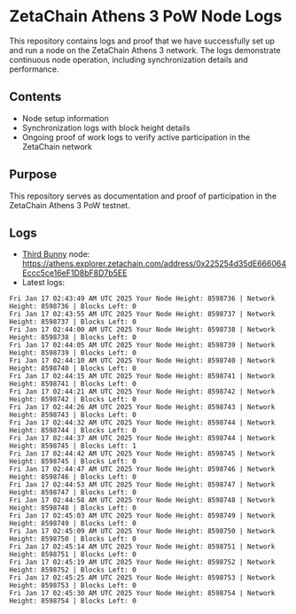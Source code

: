 # ZetaChain Athens 3 PoW Node Logs
This repository contains logs and proof that we have successfully set up and run a node on the ZetaChain Athens 3 network. The logs demonstrate continuous node operation, including synchronization details and performance.

## Contents
- Node setup information
- Synchronization logs with block height details
- Ongoing proof of work logs to verify active participation in the ZetaChain network

## Purpose
This repository serves as documentation and proof of participation in the ZetaChain Athens 3 PoW testnet.

## Logs

- [Third Bunny](https://thirdbunny.xyz/) node: https://athens.explorer.zetachain.com/address/0x225254d35dE666064Eccc5ce16eF1D8bF8D7b5EE
- Latest logs:
```
Fri Jan 17 02:43:49 AM UTC 2025 Your Node Height: 8598736 | Network Height: 8598736 | Blocks Left: 0
Fri Jan 17 02:43:55 AM UTC 2025 Your Node Height: 8598737 | Network Height: 8598737 | Blocks Left: 0
Fri Jan 17 02:44:00 AM UTC 2025 Your Node Height: 8598738 | Network Height: 8598738 | Blocks Left: 0
Fri Jan 17 02:44:05 AM UTC 2025 Your Node Height: 8598739 | Network Height: 8598739 | Blocks Left: 0
Fri Jan 17 02:44:10 AM UTC 2025 Your Node Height: 8598740 | Network Height: 8598740 | Blocks Left: 0
Fri Jan 17 02:44:15 AM UTC 2025 Your Node Height: 8598741 | Network Height: 8598741 | Blocks Left: 0
Fri Jan 17 02:44:21 AM UTC 2025 Your Node Height: 8598742 | Network Height: 8598742 | Blocks Left: 0
Fri Jan 17 02:44:26 AM UTC 2025 Your Node Height: 8598743 | Network Height: 8598743 | Blocks Left: 0
Fri Jan 17 02:44:32 AM UTC 2025 Your Node Height: 8598744 | Network Height: 8598744 | Blocks Left: 0
Fri Jan 17 02:44:37 AM UTC 2025 Your Node Height: 8598744 | Network Height: 8598745 | Blocks Left: 1
Fri Jan 17 02:44:42 AM UTC 2025 Your Node Height: 8598745 | Network Height: 8598745 | Blocks Left: 0
Fri Jan 17 02:44:47 AM UTC 2025 Your Node Height: 8598746 | Network Height: 8598746 | Blocks Left: 0
Fri Jan 17 02:44:53 AM UTC 2025 Your Node Height: 8598747 | Network Height: 8598747 | Blocks Left: 0
Fri Jan 17 02:44:58 AM UTC 2025 Your Node Height: 8598748 | Network Height: 8598748 | Blocks Left: 0
Fri Jan 17 02:45:03 AM UTC 2025 Your Node Height: 8598749 | Network Height: 8598749 | Blocks Left: 0
Fri Jan 17 02:45:09 AM UTC 2025 Your Node Height: 8598750 | Network Height: 8598750 | Blocks Left: 0
Fri Jan 17 02:45:14 AM UTC 2025 Your Node Height: 8598751 | Network Height: 8598751 | Blocks Left: 0
Fri Jan 17 02:45:19 AM UTC 2025 Your Node Height: 8598752 | Network Height: 8598752 | Blocks Left: 0
Fri Jan 17 02:45:25 AM UTC 2025 Your Node Height: 8598753 | Network Height: 8598753 | Blocks Left: 0
Fri Jan 17 02:45:30 AM UTC 2025 Your Node Height: 8598754 | Network Height: 8598754 | Blocks Left: 0
```
